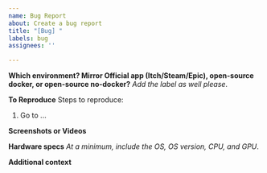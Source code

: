 ```yaml
---
name: Bug Report
about: Create a bug report
title: "[Bug] "
labels: bug
assignees: ''

---
```


**Which environment? Mirror Official app (Itch/Steam/Epic), open-source docker, or open-source no-docker?**
_Add the label as well please_.


**To Reproduce**
Steps to reproduce:
1. Go to ...


**Screenshots or Videos**


**Hardware specs**
_At a minimum, include the OS, OS version, CPU, and GPU_.


**Additional context**
